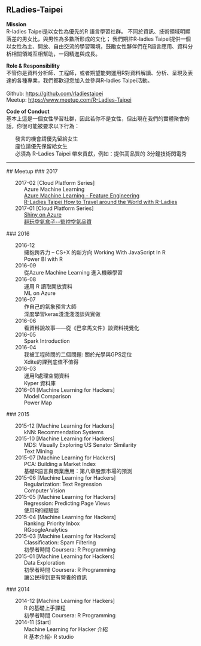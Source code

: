 ## RLadies-Taipei
<p>
    <b>Mission</b><br>
        R-ladies Taipei是以女性為優先的R 語言學習社群。
        不同於資訊、技術領域明顯落差的男女比，與男性為多數所形成的文化；
        我們期許R-ladies Taipei提供一個以女性為主、開放、自由交流的學習環境，鼓勵女性夥伴們在R語言應用、資料分析相關領域互相幫助，一同精進與成長。
</p>
<p>
    <b>Role & Responsibility</b><br>
        不管你是資料分析師、工程師，或者期望能夠運用R對資料解讀、分析、呈現及表達的各種專業，我們都歡迎您加入並參與R-ladies Taipei活動。<br><br>
        Github: <a href="https://github.com/rladiestaipei" target="_blank">https://github.com/rladiestaipei</a><br>
        Meetup: <a href="https://www.meetup.com/R-Ladies-Taipei/" target="_blank">https://www.meetup.com/R-Ladies-Taipei</a><br>
</p>
<p>
    <b>Code of Conduct</b><br>
    基本上這是一個女性學習社群，因此若你不是女性，但出現在我們的實體聚會的話，你很可能被要求以下行為：<br>
    <ul class="task-list">
        <li>發言的機會請優先留給女生</li>
        <li>座位請優先保留給女生</li>
        <li>必須為 R-Ladies Taipei 帶來貢獻，例如：提供高品質的 3分鐘技術閃電秀</li>
    </ul>
</p>    
<hr size="1">
## Meetup
<!-- Main Panel , Lighting Talk  -->
### 2017 <br>
<ul class="task-list">
    <li> 2017-02 [Cloud Platform Series]
        <ul class="task-list">
            <li> Azure Machine Learning </li>
            <li> <a href="https://github.com/rladiestaipei/R-Ladies-Taipei/blob/master/AzureML-Feature%20Engineering.pdf" target="_blank">Azure Machine Learning - Feature Engineering </a> </li>
            <li> <a href="https://github.com/rladiestaipei/R-Ladies-Taipei/blob/master/R-Ladies%20Taipei%20How%20to%20Travel%20around%20the%20World%20with%20R-Ladies.pdf" target="_blank">R-Ladies Taipei How to Travel around the World with R-Ladies </a> </li>
        </ul>    
    </li>
    <li> 2017-01 [Cloud Platform Series]
         <ul class="task-list">
            <li> <a href="https://github.com/rladiestaipei/R-Ladies-Taipei/blob/master/ShinyOnAzure.pdf" target="_blank">Shiny on Azure</a> </li>
            <li> <a href="https://github.com/rladiestaipei/R-Ladies-Taipei/blob/master/%E7%A9%BA%E6%B0%A3%E7%9B%92%E5%AD%90%E4%B9%8Bopen%20data.pdf" target="_blank">翻玩空氣盒子--監控空氣品質</a> </li>
        </ul>
    </li>
</ul>    
### 2016 <br>
<ul class="task-list">
    <li> 2016-12 <!-- 20161205 -->
        <ul class="task-list">
            <li> 擁抱跨界力 – CS+X 的新方向 Working With JavaScript In R </li>
            <li> Power BI with R </li>
        </ul>    
    </li>
    <li> 2016-09 <!-- 20160926 Ching Chen -->
        <ul class="task-list">
            <li> 從Azure Machine Learning 進入機器學習 </li>  <!-- Ching Chen -->
        </ul>    
    </li>
    <li> 2016-08  <!-- 20160829 -->
        <ul class="task-list">
            <li> 運用 R 讀取開放資料 </li>  <!-- Lucy Chen -->
            <li> ML on Azure </li>  <!-- 小石 -->
        </ul>    
    </li>
    <li> 2016-07 <!-- 20160 -->
        <ul class="task-list">
            <li> 作自己的氣象預言大師 </li> <!-- Olly -->
            <li> 深度學習keras淺淺淺淺談與實做 </li> <!-- Ed -->
        </ul>    
    </li>  
    <li> 2016-06 <!-- 20160627 -->
        <ul class="task-list">
            <li> 看資料說故事——從《巴拿馬文件》談資料視覺化 </li> <!-- 孫玉峰  -->
        </ul>    
    </li>
    <li> 2016-05 <!-- 20160530 --> 
        <ul class="task-list">
            <li> Spark Introduction </li> <!-- Erica Li -->
        </ul>    
    </li>
    <li> 2016-04 <!-- 20160425 --> 
        <ul class="task-list">
            <li> 我被工程師問的二個問題: 關於光學與GPS定位 </li> <!-- 昱璇 -->
            <li> Xdite的課到底值不值得</li> <!-- Mindy Huang -->
        </ul>    
    </li> 
    <li> 2016-03 <!-- 20160328 --> 
        <ul class="task-list">
            <li> 運用R處理空間資料 </li> <!-- YuYu Peng -->
            <li> Kyper 資料庫 </li> <!-- Yen -->
        </ul>    
    </li>
    <li> 2016-01 [Machine Learning for Hackers] <!-- 20160125 --> 
        <ul class="task-list">
            <li> Model Comparison </li> <!-- Kristen Chan  ch12-->
            <li> Power Map </li> <!-- Ann Wu   -->
        </ul>    
    </li>           
</ul> 
### 2015 <br>
<ul class="task-list">
    <li> 2015-12 [Machine Learning for Hackers]<!-- 20151228 -->
        <ul class="task-list">
            <li> kNN: Recommendation Systems </li> <!-- May ch10 -->
            <!-- Jolin Hsieh   -->
        </ul>    
    </li>
    <li> 2015-10 [Machine Learning for Hackers]<!-- 20151026 -->
        <ul class="task-list">
            <li> MDS: Visually Exploring US Senator Similarity </li> <!-- Mindy Huang ch9 -->
            <li> Text Mining </li>  <!-- Wei Ho  -->  
        </ul>    
    </li>
    <li> 2015-07 [Machine Learning for Hackers]<!-- 20150729 -->
        <ul class="task-list">
            <li> PCA: Building a Market Index </li> <!-- Ivy H. Tseng​ ch8  -->
            <li> 基礎R語言與商業應用：第八章股票市場的預測 </li> <!-- Yen  -->
        </ul>    
    </li>
    <li> 2015-06 [Machine Learning for Hackers]<!-- 20150629 -->
        <ul class="task-list">
            <li> Regularization: Text Regression </li> <!-- EJ Li  ch6-->
            <li> Computer Vision </li> <!-- Ivy H. Tseng  -->
        </ul>    
    </li>
    <li> 2015-05 [Machine Learning for Hackers]<!-- 20150525 -->
        <ul class="task-list">
            <li> Regression: Predicting Page Views </li> <!-- Claire Tsao  ch5-->
            <li> 使用R的經驗談 </li> <!-- Kristen Chan  -->
        </ul>    
    </li>
    <li> 2015-04 [Machine Learning for Hackers]<!-- 20150427 -->
        <ul class="task-list">
            <li> Ranking: Priority Inbox </li> <!-- 李維怡 ch4  -->
            <li> RGoogleAnalytics </li> <!-- Rachael Pei  -->
        </ul>    
    </li>
    <li> 2015-03 [Machine Learning for Hackers]<!-- 20150330 -->
        <ul class="task-list">
            <li> Classification: Spam Filtering </li> <!-- 陳甜甜 ch3 -->
            <li> 初學者時間 Coursera: R Programming </li> <!-- Ej Lin​ and YuYu Peng​ -->
        </ul>    
    </li>
    <li> 2015-01 [Machine Learning for Hackers]<!-- 20150126 -->
        <ul class="task-list">
            <li> Data Exploration </li> <!-- Annie Liao ch2 -->
            <li> 初學者時間 Coursera: R Programming </li> <!-- May -->
            <li> 讓公民得到更有營養的資訊 </li>  <!-- Mindy Huang -->
        </ul>    
    </li>         
</ul> 
### 2014 <br>
<ul class="task-list">
    <li> 2014-12 [Machine Learning for Hackers]<!-- 201412 -->
        <ul class="task-list">
            <li> R 的基礎上手課程 </li> <!-- Yen 茹茵 -->
            <li> 初學者時間 Coursera: R Programming </li> <!-- Racheal Pai  -->
        </ul>    
    </li> 
    <li> 2014-11 [Start]<!-- 20141124 -->
        <ul class="task-list">
            <li> Machine Learning for Hacker 介紹 </li> 
            <li> R 基本介紹- R studio </li>  
        </ul>    
    </li> 
</ul>     
